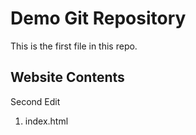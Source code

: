 # Demo Git Repository

This is the first file in this repo.

## Website Contents

Second Edit

1. index.html